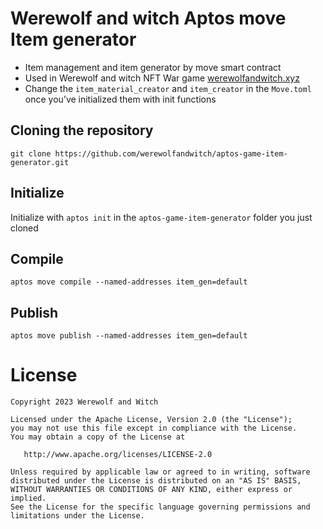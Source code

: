 # Werewolf and witch Aptos move Item generator
- Item management and item generator by move smart contract
- Used in Werewolf and witch NFT War game [werewolfandwitch.xyz](https://werewolfandwitch.xyz/)
- Change the ```item_material_creator``` and ```item_creator``` in the ```Move.toml``` once you’ve initialized them with init functions

## Cloning the repository
```git clone https://github.com/werewolfandwitch/aptos-game-item-generator.git```

## Initialize
Initialize with ```aptos init``` in the ```aptos-game-item-generator``` folder you just cloned

## Compile
```aptos move compile --named-addresses item_gen=default```

## Publish
```aptos move publish --named-addresses item_gen=default```




License
=======

    Copyright 2023 Werewolf and Witch

    Licensed under the Apache License, Version 2.0 (the "License");
    you may not use this file except in compliance with the License.
    You may obtain a copy of the License at

       http://www.apache.org/licenses/LICENSE-2.0

    Unless required by applicable law or agreed to in writing, software
    distributed under the License is distributed on an "AS IS" BASIS,
    WITHOUT WARRANTIES OR CONDITIONS OF ANY KIND, either express or implied.
    See the License for the specific language governing permissions and
    limitations under the License.


